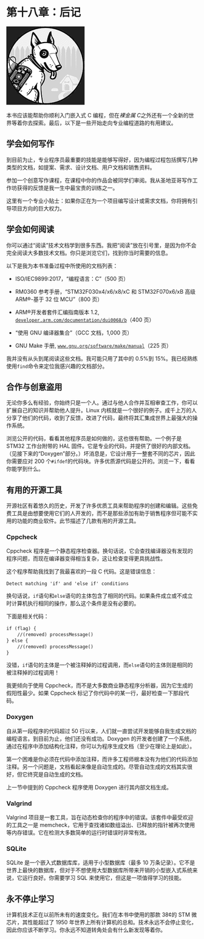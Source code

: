 # 第十八章：后记

![](img/chapterart.png)

本书应该能帮助你顺利入门嵌入式 C 编程，但在*裸金属 C*之外还有一个全新的世界等着你去探索。最后，以下是一些开始走向专业编程道路的有用建议。

## 学会如何写作

到目前为止，专业程序员最重要的技能是能够写得好，因为编程过程包括撰写几种类型的文档，如提案、需求、设计文档、用户文档和销售资料。

参加一个创意写作课程，在课程中你的作品会被同学们审阅。我从圣地亚哥写作工作坊获得的反馈是我一生中最宝贵的训练之一。

这里有一个专业小贴士：如果你正在为一个项目编写设计或需求文档，你将拥有引导项目方向的巨大权力。

## 学会如何阅读

你可以通过“阅读”技术文档学到很多东西。我把“阅读”放在引号里，是因为你不会完全阅读大多数技术文档。你只是浏览它们，找到你当时需要的信息。

以下是我为本书准备过程中所使用的文档列表：

+   ISO/IEC9899:2017，“编程语言：C”（500 页）

+   RM0360 参考手册，“STM32F030x4/x6/x8/xC 和 STM32F070x6/xB 高级 ARM®-基于 32 位 MCU”（800 页）

+   ARM®开发者套件汇编指南版本 1.2, [`developer.arm.com/documentation/dui0068/b`](https://developer.arm.com/documentation/dui0068/b)（400 页）

+   “使用 GNU 编译器集合”（GCC 文档，1,000 页）

+   GNU Make 手册, [`www.gnu.org/software/make/manual`](https://www.gnu.org/software/make/manual)（225 页）

我并没有从头到尾阅读这些文档。我可能只用了其中的 0.5%到 15%。我已经熟练使用`find`命令来定位我感兴趣的文档部分。

## 合作与创意盗用

无论你多么有经验，你始终只是一个人。通过与他人合作并互相审查工作，你可以扩展自己的知识并帮助他人提升。Linux 内核就是一个很好的例子。成千上万的人分享了他们的代码，收到了反馈，改进了代码，最终将其汇集成世界上最强大的操作系统。

浏览公开的代码，看看其他程序员是如何做的，这也很有帮助。一个例子是 STM32 工作台附带的 HAL 固件。它是专业的代码，并提供了很好的内部文档。（见接下来的“Doxygen”部分。）坏消息是，它设计用于一整套不同的芯片，因此你需要应对 200 个`#ifdef`的代码块。许多优质源代码是公开的。浏览一下，看看你能学到什么。

## 有用的开源工具

开源社区有着悠久的历史，开发了许多优质工具来帮助程序的创建和编辑。这些免费工具是由想要使用它们的人开发的，而不是那些添加有助于销售程序但可能不实用的功能的商业软件。此节描述了几款有用的开源工具。

### Cppcheck

Cppcheck 程序是一个静态程序检查器。换句话说，它会查找编译器没有发现的程序问题，而现在编译器变得相当复杂，这让检查变得更具挑战性。

这个程序帮助我找到了我最喜欢的一段 C 代码。这是错误信息：

```
Detect matching 'if' and 'else if' conditions
```

换句话说，`if`语句和`else`语句的主体包含了相同的代码。如果条件成立或不成立时计算机执行相同的操作，那么这个条件是没有必要的。

下面是相关代码：

```
if (flag) {
    //(removed) processMessage()
} else {
    //(removed) processMessage()
}
```

没错，`if`语句的主体是一个被注释掉的过程调用，而`else`语句的主体则是相同的被注释掉的过程调用！

我更倾向于使用 Cppcheck，而不是大多数商业静态程序分析器，因为它生成的假阳性最少。如果 Cppcheck 标记了你代码中的某一行，最好检查一下那段代码。

### Doxygen

自从第一段程序的代码超过 50 行以来，人们就一直尝试开发能够自我生成文档的编程语言。到目前为止，他们还没有成功。Doxygen 的开发者创建了一个系统，通过在程序中添加结构化注释，你可以为程序生成文档（至少在理论上是如此）。

第一个困难是你必须在代码中添加注释，而许多工程师根本没有为他们的代码添加注释。另一个问题是，文档看起来像是自动生成的。尽管自动生成的文档其实很好，但它终究是自动生成的文档。

上一节中提到的 Cppcheck 程序使用 Doxygen 进行其内部文档生成。

### Valgrind

Valgrind 项目是一套工具，旨在动态检查你的程序中的错误。该套件中最受欢迎的工具之一是 memcheck，它用于查找诸如数组溢出、已释放的指针被再次使用等内存错误。它在检测大多数简单的运行时错误时非常有效。

### SQLite

SQLite 是一个嵌入式数据库库，适用于小型数据库（最多 10 万条记录）。它不是世界上最快的数据库，但对于不想使用大型数据库所带来开销的小型嵌入式系统来说，它运行良好。你需要学习 SQL 来使用它，但这是一项值得学习的技能。

## 永不停止学习

计算机技术正在以前所未有的速度变化。我们在本书中使用的那款 38¢的 STM 微芯片，其性能超过了 1950 年世界上所有计算机的总和。技术永远不会停止变化，因此你应该不断学习。你永远不知道转角处会有什么新发现等着你。
